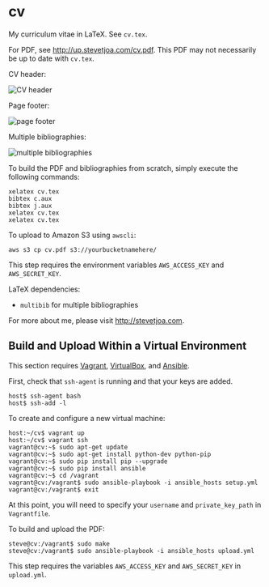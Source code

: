 cv
==

My curriculum vitae in LaTeX. See `cv.tex`.

For PDF, see <http://up.stevetjoa.com/cv.pdf>. This PDF may not necessarily be up to date with `cv.tex`.

CV header: 

![CV header](http://up.stevetjoa.com/cv_header.png)

Page footer: 

![page footer](http://up.stevetjoa.com/cv_footer.png)

Multiple bibliographies: 

![multiple bibliographies](http://up.stevetjoa.com/cv_multibib.png)

To build the PDF and bibliographies from scratch, simply execute the following commands:

	xelatex cv.tex
	bibtex c.aux
	bibtex j.aux
	xelatex cv.tex
	xelatex cv.tex

To upload to Amazon S3 using `awscli`:

    aws s3 cp cv.pdf s3://yourbucketnamehere/

This step requires the environment variables `AWS_ACCESS_KEY` and `AWS_SECRET_KEY`.

LaTeX dependencies:

*   `multibib` for multiple bibliographies

For more about me, please visit <http://stevetjoa.com>.

Build and Upload Within a Virtual Environment
---------------------------------------------

This section requires [Vagrant](http://vagrantup.com), [VirtualBox](https://www.virtualbox.org), and [Ansible](http://ansibleworks.com).

First, check that `ssh-agent` is running and that your keys are added.

    host$ ssh-agent bash
    host$ ssh-add -l

To create and configure a new virtual machine:

    host:~/cv$ vagrant up
    host:~/cv$ vagrant ssh
    vagrant@cv:~$ sudo apt-get update
    vagrant@cv:~$ sudo apt-get install python-dev python-pip
    vagrant@cv:~$ sudo pip install pip --upgrade
    vagrant@cv:~$ sudo pip install ansible
    vagrant@cv:~$ cd /vagrant
    vagrant@cv:/vagrant$ sudo ansible-playbook -i ansible_hosts setup.yml
    vagrant@cv:/vagrant$ exit

At this point, you will need to specify your `username` and `private_key_path` in `Vagrantfile`.

To build and upload the PDF:

    steve@cv:/vagrant$ sudo make
    steve@cv:/vagrant$ sudo ansible-playbook -i ansible_hosts upload.yml

This step requires the variables `AWS_ACCESS_KEY` and `AWS_SECRET_KEY` in `upload.yml`.
